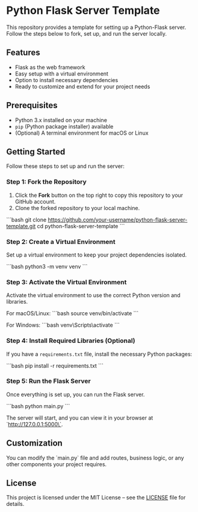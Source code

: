 
# Python Flask Server Template

This repository provides a template for setting up a Python-Flask server. Follow the steps below to fork, set up, and run the server locally.

## Features
- Flask as the web framework
- Easy setup with a virtual environment
- Option to install necessary dependencies
- Ready to customize and extend for your project needs

## Prerequisites
- Python 3.x installed on your machine
- `pip` (Python package installer) available
- (Optional) A terminal environment for macOS or Linux

## Getting Started

Follow these steps to set up and run the server:

### Step 1: Fork the Repository
1. Click the **Fork** button on the top right to copy this repository to your GitHub account.
2. Clone the forked repository to your local machine.

\`\`\`bash
git clone https://github.com/your-username/python-flask-server-template.git
cd python-flask-server-template
\`\`\`

### Step 2: Create a Virtual Environment
Set up a virtual environment to keep your project dependencies isolated.

\`\`\`bash
python3 -m venv venv
\`\`\`

### Step 3: Activate the Virtual Environment
Activate the virtual environment to use the correct Python version and libraries.

For macOS/Linux:
\`\`\`bash
source venv/bin/activate
\`\`\`

For Windows:
\`\`\`bash
venv\Scripts\activate
\`\`\`

### Step 4: Install Required Libraries (Optional)
If you have a `requirements.txt` file, install the necessary Python packages:

\`\`\`bash
pip install -r requirements.txt
\`\`\`

### Step 5: Run the Flask Server
Once everything is set up, you can run the Flask server.

\`\`\`bash
python main.py
\`\`\`

The server will start, and you can view it in your browser at \`http://127.0.0.1:5000\`.

## Customization
You can modify the \`main.py\` file and add routes, business logic, or any other components your project requires.

## License
This project is licensed under the MIT License – see the [LICENSE](LICENSE) file for details.
